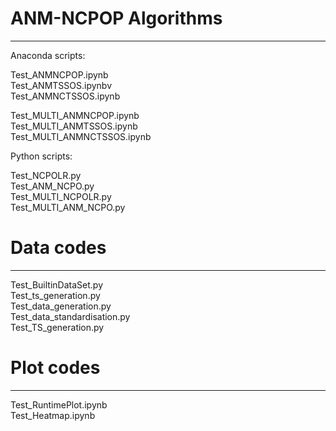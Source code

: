 # ANM-NCPOP Algorithms<br>
-----------------------------------------------------------------------------------------------------------------------------------------------------------------------
Anaconda scripts:

Test_ANMNCPOP.ipynb<br>
Test_ANMTSSOS.ipynbv<br>
Test_ANMNCTSSOS.ipynb<br>

Test_MULTI_ANMNCPOP.ipynb<br>
Test_MULTI_ANMTSSOS.ipynb<br>
Test_MULTI_ANMNCTSSOS.ipynb<br>

Python scripts:

Test_NCPOLR.py<br>
Test_ANM_NCPO.py<br>
Test_MULTI_NCPOLR.py<br>
Test_MULTI_ANM_NCPO.py<br>

# Data codes<br>
-----------------------------------------------------------------------------------------------------------------------------------------------------------------------
Test_BuiltinDataSet.py<br>
Test_ts_generation.py<br>
Test_data_generation.py<br> 
Test_data_standardisation.py<br>
Test_TS_generation.py<br> 

# Plot codes<br>
-----------------------------------------------------------------------------------------------------------------------------------------------------------------------
Test_RuntimePlot.ipynb<br>
Test_Heatmap.ipynb<br>
